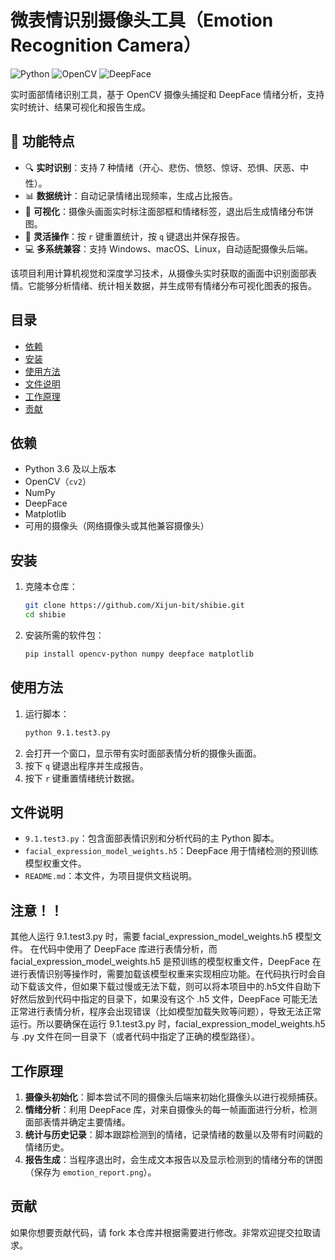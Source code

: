 # 微表情识别摄像头工具（Emotion Recognition Camera）

![Python](https://img.shields.io/badge/Python-3.8%20%7C%203.9%20%7C%203.10-blue)
![OpenCV](https://img.shields.io/badge/OpenCV-4.8.0-green)
![DeepFace](https://img.shields.io/badge/DeepFace-0.0.79-orange)

实时面部情绪识别工具，基于 OpenCV 摄像头捕捉和 DeepFace 情绪分析，支持实时统计、结果可视化和报告生成。


## 📌 功能特点
- 🔍 **实时识别**：支持 7 种情绪（开心、悲伤、愤怒、惊讶、恐惧、厌恶、中性）。
- 📊 **数据统计**：自动记录情绪出现频率，生成占比报告。
- 🎨 **可视化**：摄像头画面实时标注面部框和情绪标签，退出后生成情绪分布饼图。
- 🔄 **灵活操作**：按 `r` 键重置统计，按 `q` 键退出并保存报告。
- 💻 **多系统兼容**：支持 Windows、macOS、Linux，自动适配摄像头后端。

该项目利用计算机视觉和深度学习技术，从摄像头实时获取的画面中识别面部表情。它能够分析情绪、统计相关数据，并生成带有情绪分布可视化图表的报告。

## 目录
- [依赖](#依赖)
- [安装](#安装)
- [使用方法](#使用方法)
- [文件说明](#文件说明)
- [工作原理](#工作原理)
- [贡献](#贡献)

## 依赖
- Python 3.6 及以上版本
- OpenCV（`cv2`）
- NumPy
- DeepFace
- Matplotlib
- 可用的摄像头（网络摄像头或其他兼容摄像头）

## 安装
1. 克隆本仓库：
   ```bash
   git clone https://github.com/Xijun-bit/shibie.git
   cd shibie
   ```
2. 安装所需的软件包：
   ```bash
   pip install opencv-python numpy deepface matplotlib
   ```

## 使用方法
1. 运行脚本：
   ```bash
   python 9.1.test3.py
   ```
2. 会打开一个窗口，显示带有实时面部表情分析的摄像头画面。
3. 按下 `q` 键退出程序并生成报告。
4. 按下 `r` 键重置情绪统计数据。

## 文件说明
- `9.1.test3.py`：包含面部表情识别和分析代码的主 Python 脚本。
- `facial_expression_model_weights.h5`：DeepFace 用于情绪检测的预训练模型权重文件。
- `README.md`：本文件，为项目提供文档说明。
## 注意！！

其他人运行 9.1.test3.py 时，需要 facial_expression_model_weights.h5 模型文件。
在代码中使用了 DeepFace 库进行表情分析，而 facial_expression_model_weights.h5 是预训练的模型权重文件，DeepFace 在进行表情识别等操作时，需要加载该模型权重来实现相应功能。在代码执行时会自动下载该文件，但如果下载过慢或无法下载，则可以将本项目中的.h5文件自助下好然后放到代码中指定的目录下，如果没有这个 .h5 文件，DeepFace 可能无法正常进行表情分析，程序会出现错误（比如模型加载失败等问题），导致无法正常运行。所以要确保在运行 9.1.test3.py 时，facial_expression_model_weights.h5 与 .py 文件在同一目录下（或者代码中指定了正确的模型路径）。

## 工作原理
1. **摄像头初始化**：脚本尝试不同的摄像头后端来初始化摄像头以进行视频捕获。
2. **情绪分析**：利用 DeepFace 库，对来自摄像头的每一帧画面进行分析，检测面部表情并确定主要情绪。
3. **统计与历史记录**：脚本跟踪检测到的情绪，记录情绪的数量以及带有时间戳的情绪历史。
4. **报告生成**：当程序退出时，会生成文本报告以及显示检测到的情绪分布的饼图（保存为 `emotion_report.png`）。

## 贡献
如果你想要贡献代码，请 fork 本仓库并根据需要进行修改。非常欢迎提交拉取请求。
